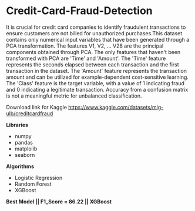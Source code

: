 # Credit-Card-Fraud-Detection
It is crucial for credit card companies to identify fraudulent transactions to ensure customers are not billed for unauthorized purchases.This dataset contains only numerical input variables that have been generated through a PCA transformation.
The features V1, V2, ... V28 are the principal components obtained through PCA. The only features that haven't been transformed with PCA are 'Time' and 'Amount'. The 'Time' feature represents the seconds elapsed between each transaction and the first transaction in the dataset.
The 'Amount' feature represents the transaction amount and can be utilized for example-dependent cost-sensitive learning. The 'Class' feature is the target variable, with a value of 1 indicating fraud and 0 indicating a legitimate transaction.
Accuracy from a confusion matrix is not a meaningful metric for unbalanced classification.

Download link for Kaggle https://www.kaggle.com/datasets/mlg-ulb/creditcardfraud

**Libraries**
* numpy
* pandas
* matplolib
* seaborn

**Algorithms**
* Logistic Regression
* Random Forest
* XGBoost

**Best Model || F1_Score = 86.22 || XGBoost**
